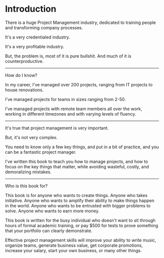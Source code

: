 # Introduction

There is a huge Project Management industry, dedicated to training people and transforming company processes.

It's a very credentialed industry.

It's a very profitable industry.

But, the problem is, most of it is pure bullshit. And much of it is counterproductive.

----

How do I know?

In my career, I've managed over 200 projects, ranging from IT projects to house renovations.

I've managed projects for teams in sizes ranging from 2-50.

I've managed projects with remote team members all over the work, working in different timezones and with varying levels of fluency.

----

It's true that project management is very important.

But, it's not very complex.

You need to know only a few key things, and put in a bit of practice, and you can be a fantastic project manager.

I've written this book to teach you how to manage projects, and how to focus on the key things that matter, while avoiding wasteful, costly, and demoralizing mistakes.

----

Who is this book for?

This book is for anyone who wants to create things. Anyone who takes initiative. Anyone who wants to amplify their ability to make things happen in the world. Anyone who wants to be entrusted with bigger problems to solve. Anyone who wants to earn more money.

This book is written for the busy individual who doesn't want to sit through hours of formal academic training, or pay $500 for tests to prove something that your portfolio can clearly demonstrate.

Effective project management skills will improve your ability to write music, organize teams, generate business value, get corporate promotions, increase your salary, start your own business, or many other things.
